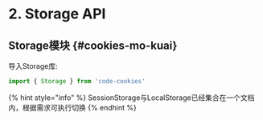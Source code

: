 # 2. Storage API

## Storage模块 {#cookies-mo-kuai}

导入Storage库:

```javascript
import { Storage } from 'code-cookies'
```

{% hint style="info" %}
SessionStorage与LocalStorage已经集合在一个文档内，根据需求可执行切换
{% endhint %}

